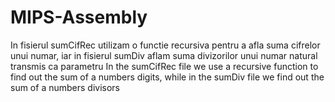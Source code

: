 # MIPS-Assembly
In fisierul sumCifRec utilizam o functie recursiva pentru a afla suma cifrelor unui numar, iar in fisierul sumDiv aflam suma divizorilor unui numar natural transmis ca parametru
In the sumCifRec file we use a recursive function to find out the sum of a numbers digits, while in the sumDiv file we find out the sum of a numbers divisors
